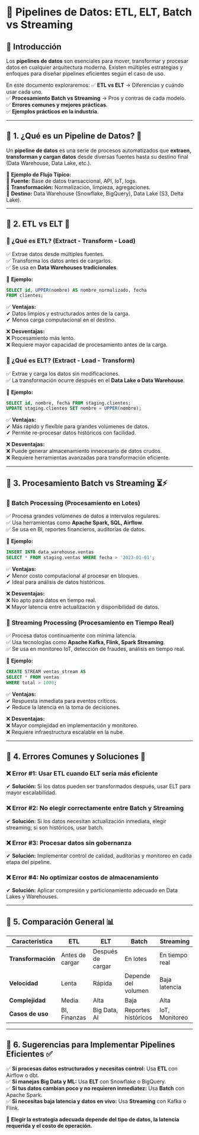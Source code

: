 # 📌 Pipelines de Datos: ETL, ELT, Batch vs Streaming

## 📌 Introducción
Los **pipelines de datos** son esenciales para mover, transformar y procesar datos en cualquier arquitectura moderna. Existen múltiples estrategias y enfoques para diseñar pipelines eficientes según el caso de uso.

En este documento exploraremos:
✅ **ETL vs ELT** → Diferencias y cuándo usar cada uno.  
✅ **Procesamiento Batch vs Streaming** → Pros y contras de cada modelo.  
✅ **Errores comunes y mejores prácticas**.  
✅ **Ejemplos prácticos en la industria**.  

---

## 📍 1. ¿Qué es un Pipeline de Datos? 🚀
Un **pipeline de datos** es una serie de procesos automatizados que **extraen, transforman y cargan datos** desde diversas fuentes hasta su destino final (Data Warehouse, Data Lake, etc.).

🔹 **Ejemplo de Flujo Típico:**  
📌 **Fuente:** Base de datos transaccional, API, IoT, logs.  
📌 **Transformación:** Normalización, limpieza, agregaciones.  
📌 **Destino:** Data Warehouse (Snowflake, BigQuery), Data Lake (S3, Delta Lake).  

---

## 📍 2. ETL vs ELT 🔄

### 📌 ¿Qué es ETL? (Extract - Transform - Load)
✅ Extrae datos desde múltiples fuentes.  
✅ Transforma los datos antes de cargarlos.  
✅ Se usa en **Data Warehouses tradicionales**.

📄 **Ejemplo:** 
```sql
SELECT id, UPPER(nombre) AS nombre_normalizado, fecha 
FROM clientes;
```

✅ **Ventajas:**  
✔ Datos limpios y estructurados antes de la carga.  
✔ Menos carga computacional en el destino.  

❌ **Desventajas:**  
❌ Procesamiento más lento.  
❌ Requiere mayor capacidad de procesamiento antes de la carga.  

### 📌 ¿Qué es ELT? (Extract - Load - Transform)
✅ Extrae y carga los datos sin modificaciones.  
✅ La transformación ocurre después en el **Data Lake o Data Warehouse**.

📄 **Ejemplo:**
```sql
SELECT id, nombre, fecha FROM staging.clientes;
UPDATE staging.clientes SET nombre = UPPER(nombre);
```

✅ **Ventajas:**  
✔ Más rápido y flexible para grandes volúmenes de datos.  
✔ Permite re-procesar datos históricos con facilidad.  

❌ **Desventajas:**  
❌ Puede generar almacenamiento innecesario de datos crudos.  
❌ Requiere herramientas avanzadas para transformación eficiente.  

---

## 📍 3. Procesamiento Batch vs Streaming ⏳⚡

### 📌 **Batch Processing (Procesamiento en Lotes)**
✅ Procesa grandes volúmenes de datos a intervalos regulares.  
✅ Usa herramientas como **Apache Spark, SQL, Airflow**.  
✅ Se usa en BI, reportes financieros, auditorías de datos.  

📄 **Ejemplo:**
```sql
INSERT INTO data_warehouse.ventas
SELECT * FROM staging.ventas WHERE fecha > '2023-01-01';
```

✅ **Ventajas:**  
✔ Menor costo computacional al procesar en bloques.  
✔ Ideal para análisis de datos históricos.  

❌ **Desventajas:**  
❌ No apto para datos en tiempo real.  
❌ Mayor latencia entre actualización y disponibilidad de datos.  

### 📌 **Streaming Processing (Procesamiento en Tiempo Real)**
✅ Procesa datos continuamente con mínima latencia.  
✅ Usa tecnologías como **Apache Kafka, Flink, Spark Streaming**.  
✅ Se usa en monitoreo IoT, detección de fraudes, análisis en tiempo real.  

📄 **Ejemplo:**
```sql
CREATE STREAM ventas_stream AS 
SELECT * FROM ventas 
WHERE total > 1000;
```

✅ **Ventajas:**  
✔ Respuesta inmediata para eventos críticos.  
✔ Reduce la latencia en la toma de decisiones.  

❌ **Desventajas:**  
❌ Mayor complejidad en implementación y monitoreo.  
❌ Requiere infraestructura escalable en la nube.  

---

## 📍 4. Errores Comunes y Soluciones 🚨

### ❌ **Error #1: Usar ETL cuando ELT sería más eficiente**
✔ **Solución:** Si los datos pueden ser transformados después, usar ELT para mayor escalabilidad.

### ❌ **Error #2: No elegir correctamente entre Batch y Streaming**
✔ **Solución:** Si los datos necesitan actualización inmediata, elegir streaming; si son históricos, usar batch.

### ❌ **Error #3: Procesar datos sin gobernanza**
✔ **Solución:** Implementar control de calidad, auditorías y monitoreo en cada etapa del pipeline.

### ❌ **Error #4: No optimizar costos de almacenamiento**
✔ **Solución:** Aplicar compresión y particionamiento adecuado en Data Lakes y Warehouses.

---

## 📍 5. Comparación General 📊

| **Característica**  | **ETL** | **ELT** | **Batch** | **Streaming** |
|--------------------|---------|---------|-----------|-------------|
| **Transformación** | Antes de cargar | Después de cargar | En lotes | En tiempo real |
| **Velocidad** | Lenta | Rápida | Depende del volumen | Baja latencia |
| **Complejidad** | Media | Alta | Baja | Alta |
| **Casos de uso** | BI, Finanzas | Big Data, AI | Reportes históricos | IoT, Monitoreo |

---

## 📍 6. Sugerencias para Implementar Pipelines Eficientes ✅

✅ **Si procesas datos estructurados y necesitas control:** Usa **ETL** con Airflow o dbt.  
✅ **Si manejas Big Data y ML:** Usa **ELT** con Snowflake o BigQuery.  
✅ **Si tus datos cambian poco y no requieren inmediatez:** Usa **Batch** con Apache Spark.  
✅ **Si necesitas baja latencia y datos en vivo:** Usa **Streaming** con Kafka o Flink.  

📌 **Elegir la estrategia adecuada depende del tipo de datos, la latencia requerida y el costo de operación.**

